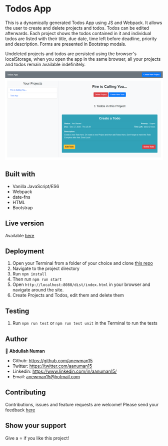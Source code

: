 # Todos App
This is a dynamically generated Todos App using JS and Webpack. It allows the user to create and delete projects and todos. Todos can be edited afterwards. Each project shows the todos contained in it and individual todos are listed with their title, due date, time left before deadline, priority and description. Forms are presented in Bootstrap modals.

Undeleted projects and todos are persisted using the browser's localStorage, when you open the app in the same browser, all your projects and todos remain available indefinitely.

![App Screenshot](./app-screenshot.png)

## Built with
- Vanilla JavaScript/ES6
- Webpack
- date-fns
- HTML
- Bootstrap

## Live version
Available [here](https://rawcdn.githack.com/anewman15/to-dos-app/efd8055b4d486517555464870644e9dd75537dc9/dist/index.html)

## Deployment
1. Open your Terminal from a folder of your choice and clone [this repo](https://github.com/anewman15/to-dos-app/)
2. Navigate to the project directory
3. Run `npm install`
4. Then run `npm run start`
5. Open `http://localhost:8080/dist/index.html` in your browser and navigate around the site.
6. Create Projects and Todos, edit them and delete them


## Testing
1. Run `npm run test` or `npm run test unit` in the Terminal to run the tests

## Author

👤 **Abdullah Numan**

- Github:   https://github.com/anewman15
- Twitter:  https://twitter.com/aanuman15
- Linkedin: https://www.linkedin.com/in/aanuman15/
- Email:    anewman15@hotmail.com

##    Contributing

Contributions, issues and feature requests are welcome!
Please send your feedback [here](https://github.com/anewman15/to-dos-app/issues)

## Show your support

Give a ⭐️ if you like this project!